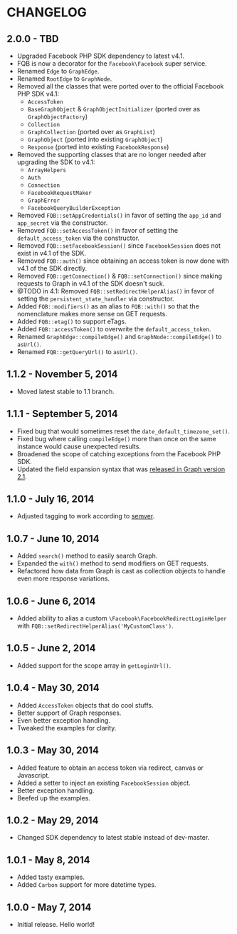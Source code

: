# CHANGELOG


## 2.0.0 - TBD

- Upgraded Facebook PHP SDK dependency to latest v4.1.
- FQB is now a decorator for the `Facebook\Facebook` super service.
- Renamed `Edge` to `GraphEdge`.
- Renamed `RootEdge` to `GraphNode`.
- Removed all the classes that were ported over to the official Facebook PHP SDK v4.1:
    - `AccessToken`
    - `BaseGraphObject` & `GraphObjectInitializer` (ported over as `GraphObjectFactory`)
    - `Collection`
    - `GraphCollection` (ported over as `GraphList`)
    - `GraphObject` (ported into existing `GraphObject`)
    - `Response` (ported into existing `FacebookResponse`)
- Removed the supporting classes that are no longer needed after upgrading the SDK to v4.1:
    - `ArrayHelpers`
    - `Auth`
    - `Connection`
    - `FacebookRequestMaker`
    - `GraphError`
    - `FacebookQueryBuilderException`
- Removed `FQB::setAppCredentials()` in favor of setting the `app_id` and `app_secret` via the constructor.
- Removed `FQB::setAccessToken()` in favor of setting the `default_access_token` via the constructor.
- Removed `FQB::setFacebookSession()` since `FacebookSession` does not exist in v4.1 of the SDK.
- Removed `FQB::auth()` since obtaining an access token is now done with v4.1 of the SDK directly.
- Removed `FQB::getConnection()` & `FQB::setConnection()` since making requests to Graph in v4.1 of the SDK doesn't suck.
- @TODO in 4.1: Removed `FQB::setRedirectHelperAlias()` in favor of setting the `persistent_state_handler` via constructor.
- Added `FQB::modifiers()` as an alias to `FQB::with()` so that the nomenclature makes more sense on GET requests.
- Added `FQB::etag()` to support eTags.
- Added `FQB::accessToken()` to overwrite the `default_access_token`.
- Renamed `GraphEdge::compileEdge()` and `GraphNode::compileEdge()` to `asUrl()`.
- Renamed `FQB::getQueryUrl()` to `asUrl()`.


## 1.1.2 - November 5, 2014

- Moved latest stable to 1.1 branch.


## 1.1.1 - September 5, 2014

- Fixed bug that would sometimes reset the `date_default_timezone_set()`.
- Fixed bug where calling `compileEdge()` more than once on the same instance would cause unexpected results.
- Broadened the scope of catching exceptions from the Facebook PHP SDK.
- Updated the field expansion syntax that was [released in Graph version 2.1](https://developers.facebook.com/docs/graph-api/using-graph-api/v2.1#fieldexpansion).


## 1.1.0 - July 16, 2014

- Adjusted tagging to work according to [semver](http://semver.org/).


## 1.0.7 - June 10, 2014

- Added `search()` method to easily search Graph.
- Expanded the `with()` method to send modifiers on GET requests.
- Refactored how data from Graph is cast as collection objects to handle even more response variations.


## 1.0.6 - June 6, 2014

- Added ability to alias a custom `\Facebook\FacebookRedirectLoginHelper` with `FQB::setRedirectHelperAlias('MyCustomClass')`.


## 1.0.5 - June 2, 2014

- Added support for the scope array in `getLoginUrl()`.


## 1.0.4 - May 30, 2014

- Added `AccessToken` objects that do cool stuffs.
- Better support of Graph responses.
- Even better exception handling.
- Tweaked the examples for clarity.


## 1.0.3 - May 30, 2014

- Added feature to obtain an access token via redirect, canvas or Javascript.
- Added a setter to inject an existing `FacebookSession` object.
- Better exception handling.
- Beefed up the examples.


## 1.0.2 - May 29, 2014

- Changed SDK dependency to latest stable instead of dev-master.


## 1.0.1 - May 8, 2014

- Added tasty examples.
- Added `Carbon` support for more datetime types.


## 1.0.0 - May 7, 2014

- Initial release. Hello world!
